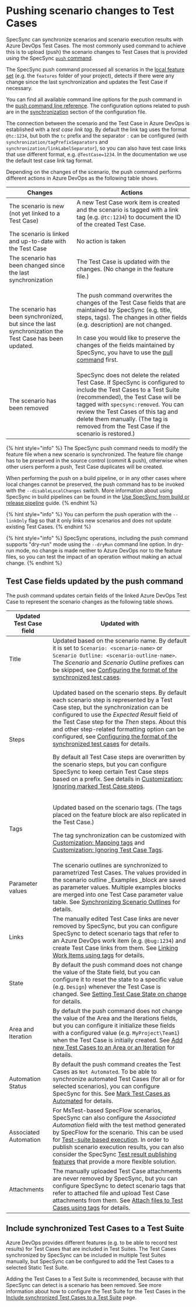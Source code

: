 # Pushing scenario changes to Test Cases

SpecSync can synchronize scenarios and scenario execution results with Azure DevOps Test Cases. The most commonly used command to achieve this is to upload (push) the scenario changes to Test Cases that is provided using the SpecSync [`push` command](../../reference/command-line-reference/push-command.md).

The SpecSync push command processed all scenarios in the [local feature set](../../important-concepts/how-to-define-the-local-feature-set-to-be-synchronized.md) (e.g. the `features` folder of your project), detects if there were any change since the last synchronization and updates the Test Case if necessary.

You can find all available command line options for the push command in the [push command line reference](../../reference/command-line-reference/push-command.md). The configuration options related to push are in the [synchronization](../../reference/configuration/configuration-synchronization/) section of the configuration file.

The connection between the scenario and the Test Case in Azure DevOps is established with a *test case link tag*. By default the link tag uses the format `@tc:1234`, but both the `tc` prefix and the separator `:` can be configured (with `synchronization/tagPrefixSeparators` and `synchronization/linkLabelSeparator`), so you can also have test case links that use different format, e.g. `@TestCase=1234`. In the documentation we use the default test case link tag format.

Depending on the changes of the scenario, the push command performs different actions in Azure DevOps as the following table shows.

| Changes                                                                                                | Actions                                                                                                                                                                                                                                                                                                                                                                                        |
| ------------------------------------------------------------------------------------------------------ | ---------------------------------------------------------------------------------------------------------------------------------------------------------------------------------------------------------------------------------------------------------------------------------------------------------------------------------------------------------------------------------------------- |
| The scenario is new (not yet linked to a Test Case)                                                    | A new Test Case work item is created and the scenario is tagged with a link tag (e.g. `@tc:1234`) to document the ID of the created Test Case.                                                                                                                                                                                                                                                 |
| The scenario is linked and up-to-date with the Test Case                                               | No action is taken                                                                                                                                                                                                                                                                                                                                                                             |
| The scenario has been changed since the last synchronization                                           | The Test Case is updated with the changes. (No change in the feature file.)                                                                                                                                                                                                                                                                                                                    |
| The scenario has been synchronized, but since the last synchronization the Test Case has been updated. | <p>The push command overwrites the changes of the Test Case fields that are maintained by SpecSync (e.g. title, steps, tags). The changes in other fields (e.g. description) are not changed.</p><p>In case you would like to preserve the changes of the fields maintained by SpecSync, you have to use the <a href="../pull-features/two-way-synchronization.md">pull command</a> first.</p> |
| The scenario has been removed                                                                          | SpecSync does not delete the related Test Case. If SpecSync is configured to include the Test Cases to a Test Suite (recommended), the Test Case will be tagged with `specsync:removed`. You can review the Test Cases of this tag and delete them manually. (The tag is removed from the Test Case if the scenario is restored.)                                                              |

{% hint style="info" %}
The SpecSync push command needs to modify the feature file when a new scenario is synchronized. The feature file change has to be preserved in the source control (commit & push), otherwise when other users perform a push, Test Case duplicates will be created.

When performing the push on a build pipeline, or in any other cases where local changes cannot be preserved, the push command has to be invoked with the `--disableLocalChanges` switch. More information about using SpecSync in build pipelines can be found in the [Use SpecSync from build or release pipeline](../../important-concepts/synchronizing-test-cases-from-build.md) guide.
{% endhint %}

{% hint style="info" %}
You can perform the push operation with the `--linkOnly` flag so that it only links new scenarios and does not update existing Test Cases.
{% endhint %}

{% hint style="info" %}
SpecSync operations, including the push command supports "dry-run" mode using the `--dryRun` command line option. In dry-run mode, no change is made neither to Azure DevOps nor to the feature files, so you can test the impact of an operation without making an actual change.
{% endhint %}

## Test Case fields updated by the push command

The push command updates certain fields of the linked Azure DevOps Test Case to represent the scenario changes as the following table shows.

| Updated Test Case field | Updated with                                                                                                                                                                                                                                                                                                                                                                                                                                                                                                                                                                                                                                                                                                                                                          |
| ----------------------- | --------------------------------------------------------------------------------------------------------------------------------------------------------------------------------------------------------------------------------------------------------------------------------------------------------------------------------------------------------------------------------------------------------------------------------------------------------------------------------------------------------------------------------------------------------------------------------------------------------------------------------------------------------------------------------------------------------------------------------------------------------------------- |
| Title                   | Updated based on the scenario name. By default it is set to `Scenario: <scenario-name>` or `Scenario Outline: <scenario-outline-name>`. The _Scenario_ and _Scenario Outline_ prefixes can be skipped, see [Configuring the format of the synchronized test cases](configuring-the-format-of-the-synchronized-test-cases.md).                                                                                                                                                                                                                                                                                                                                                                                                                                         |
| Steps                   | <p>Updated based on the scenario steps. By default each scenario step is represented by a Test Case step, but the synchronization can be configured to use the <em>Expected Result</em> field of the Test Case step for the <em>Then</em> steps. About this and other step-related formatting option can be configured, see <a href="configuring-the-format-of-the-synchronized-test-cases.md">Configuring the format of the synchronized test cases</a> for details.</p><p>By default all Test Case steps are overwritten by the scenario steps, but you can configure SpecSync to keep certain Test Case steps based on a prefix. See details in <a href="customization-ignoring-marked-test-case-steps.md">Customization: Ignoring marked Test Case steps</a>.</p> |
| Tags                    | <p>Updated based on the scenario tags. (The tags placed on the feature block are also replicated in the Test Case.)</p><p>The tag synchronization can be customized with <a href="customization-mapping-tags.md">Customization: Mapping tags</a> and <a href="customization-ignoring-test-case-tags.md">Customization: Ignoring Test Case Tags</a>.</p>                                                                                                                                                                                                                                                                                                                                                                                                               |
| Parameter values        | The scenario outlines are synchronized to parametrized Test Cases. The values provided in the scenario outline _Examples _block are saved as parameter values. Multiple examples blocks are merged into one Test Case parameter value table. See [Synchronizing Scenario Outlines](synchronizing-scenario-outlines.md) for details.                                                                                                                                                                                                                                                                                                                                                                                                                                   |
| Links                   | The manually edited Test Case links are never removed by SpecSync, but you can configure SpecSync to detect scenario tags that refer to an Azure DevOps work item (e.g. `@bug:1234`) and create Test Case links from them. See [Linking Work Items using tags](../common-synchronization-features/linking-work-items-with-tags.md) for details.                                                                                                                                                                                                                                                                                                                                                                                                                       |
| State                   | By default the push command does not change the value of the State field, but you can configure it to reset the state to a specific value (e.g. `Design`) whenever the Test Case is changed. See [Setting Test Case State on change](setting-test-case-state-on-change.md) for details.                                                                                                                                                                                                                                                                                                                                                                                                                                                                               |
| Area and Iteration      | By default the push command does not change the value of the Area and the Iterations fields, but you can configure it initialize these fields with a configured value (e.g. `MyProject\Team1`) when the Test Case is initially created. See [Add new Test Cases to an Area or an Iteration](add-new-test-cases-to-an-area-or-an-iteration.md) for details.                                                                                                                                                                                                                                                                                                                                                                                                            |
| Automation Status       | By default the push command creates the Test Cases as `Not Automated`. To be able to synchronize automated Test Cases (for all or for selected scenarios), you can configure SpecSync for this. See [Mark Test Cases as Automated](mark-test-cases-as-automated.md) for details.                                                                                                                                                                                                                                                                                                                                                                                                                                                                                      |
| Associated Automation   | For MsTest-based SpecFlow scenarios, SpecSync can also configure the _Associated Automation_ field with the test method generated by SpecFlow for the scenario. This can be used for [Test-suite based execution](../test-result-publishing-features/support-for-azure-devops-test-plan-test-suite-based-test-execution.md). In order to publish scenario execution results, you can also consider the SpecSync [Test result publishing features](../test-result-publishing-features/) that provide a more flexible solution.                                                                                                                                                                                                                                     |
| Attachments | The manually uploaded Test Case attachments are never removed by SpecSync, but you can configure SpecSync to detect scenario tags that refer to attached file and upload Test Case attachments from them. See [Attach files to Test Cases using tags](attach-files.md) for details. |

## Include synchronized Test Cases to a Test Suite

Azure DevOps provides different features (e.g. to be able to record test results) for Test Cases that are included in Test Suites. The Test Cases synchronized by SpecSync can be included in multiple Test Suites manually, but SpecSync can be configured to add the Test Cases to a selected Static Test Suite.

Adding the Test Cases to a Test Suite is recommended, because with that SpecSync can detect is a scenario has been removed. See more information about how to configure the Test Suite for the Test Cases in the [Include synchronized Test Cases to a Test Suite](../common-synchronization-features/group-synchronized-test-cases-to-a-test-suite.md) page.
